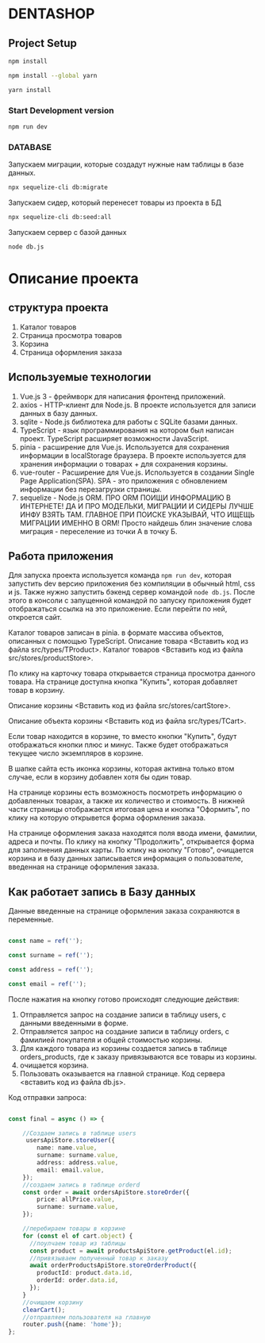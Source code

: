 # DENTASHOP

## Project Setup

```sh
npm install
```

```sh
npm install --global yarn
```

```sh
yarn install
```

### Start Development version

```sh
npm run dev
```

### DATABASE


Запускаем миграции, которые создадут нужные нам таблицы в базе данных.
```sh
npx sequelize-cli db:migrate
```

Запускаем сидер, который перенесет товары из проекта в БД
```sh
npx sequelize-cli db:seed:all
```

Запускаем сервер с базой данных
```sh
node db.js
```

# Описание проекта

## структура проекта

1. Каталог товаров
2. Страница просмотра товаров
3. Корзина
4. Страница оформления заказа

## Используемые технологии

1. Vue.js 3 - фреймворк для написания фронтенд приложений.
2. axios - HTTP-клиент для Node.js. В проекте используется для записи данных в базу данных.
3. sqlite - Node.js библиотека для работы с SQLite базами данных.
4. TypeScript - язык программирования на котором был написан проект. TypeScript расширяет возможности JavaScript.
5. pinia - расширение для Vue.js. Используется для сохранения информации в localStorage браузера. В проекте используется для хранения информации о товарах + для сохранения корзины.
6. vue-router - Расширение для Vue.js. Используется в создании Single Page Application(SPA). SPA - это приложения с обновлением информации без перезагрузки страницы.
7. sequelize - Node.js ORM. ПРО ORM ПОИЩИ ИНФОРМАЦИЮ В ИНТЕРНЕТЕ! ДА И ПРО МОДЕЛЬКИ, МИГРАЦИИ И СИДЕРЫ ЛУЧШЕ ИНФУ ВЗЯТЬ ТАМ. ГЛАВНОЕ ПРИ ПОИСКЕ УКАЗЫВАЙ, ЧТО ИЩЕЩЬ МИГРАЦИИ ИМЕННО В ORM! Просто найдешь блин значение слова миграция - переселение из точки А в точку Б.

## Работа приложения

Для запуска проекта используется команда `npm run dev`, которая запустить dev версию приложения без компиляции в обычный html, css и js. Также нужно запустить бэкенд сервер командой `node db.js`. После этого в консоли с запущенной командой по запуску приложения будет отображаться ссылка на это приложение. Если перейти по ней, откроется сайт.

Каталог товаров записан в pinia. в формате массива объектов, описанных с помощью TypeScript. Описание товара <Вставить код из файла src/types/TProduct>. Каталог товаров  <Вставить код из файла src/stores/productStore>.

По клику на карточку товара открывается страница просмотра данного товара. На странице доступна кнопка "Купить", которая добавляет товар в корзину.

Описание корзины <Вставить код из файла src/stores/cartStore>.

Описание объекта корзины <Вставить код из файла src/types/TCart>.

Если товар находится в корзине, то вместо кнопки "Купить", будут отображаться кнопки плюс и минус. Также будет отображаться текущее число экземпляров в корзине.

В шапке сайта есть иконка корзины, которая активна только втом случае, если в корзину добавлен хотя бы один товар.

На странице корзины есть возможность посмотреть информацию о добавленных товарах, а также их количество и стоимость. В нижней части страницы отображается итоговая цена и кнопка "Оформить", по клику на которую открывется форма оформления заказа.

На странице оформления заказа находятся поля ввода имени, фамилии, адреса и почты. По клику на кнопку "Продолжить", открывается форма для заполнения данных карты. По клику на кнопку "Готово", очищается корзина и в базу данных записывается информация о пользователе, введенная на странице оформления заказа.

## Как работает запись в Базу данных

Данные введенные на странице оформления заказа сохраняются в переменные.

```typescript

const name = ref('');

const surname = ref('');

const address = ref('');

const email = ref('');

```

После нажатия на кнопку готово происходят следующие действия:
1. Отправляется запрос на создание записи в таблицу users, с данными введенными в форме.
2. Отправляется запрос на создание записи в таблицу orders, с фамилией покупателя и общей стоимостью корзины.
3. Для каждого товара из корзины создается запись в таблице orders_products, где к заказу привязываются все товары из корзины.
4. очищается корзина.
5. Пользовать оказывается на главной странице.
Код сервера <вставить код из файла db.js>.

Код отправки запроса: 

```typescript

const final = async () => {

    //Создаем запись в таблице users
     usersApiStore.storeUser({
        name: name.value,
        surname: surname.value,
        address: address.value,
        email: email.value,
    });
    //создаем запись в таблице orderd
    const order = await ordersApiStore.storeOrder({
        price: allPrice.value,
        surname: surname.value,
    });

    //перебираем товары в корзине
    for (const el of cart.object) {
      //поулчаем товар из таблицы
      const product = await productsApiStore.getProduct(el.id);
      //привязываем полученный товар к заказу
      await orderProductsApiStore.storeOrderProduct({
        productId: product.data.id,
        orderId: order.data.id,
      });
    }
    //очищаем корзину
    clearCart();
    //отправляем пользователя на главную
    router.push({name: 'home'});
};
```
